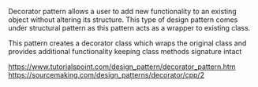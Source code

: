 Decorator pattern allows a user to add new functionality to an existing object without altering its structure. 
This type of design pattern comes under structural pattern as this pattern acts as a wrapper to existing class.

This pattern creates a decorator class which wraps the original class and provides additional functionality keeping class methods signature intact




https://www.tutorialspoint.com/design_pattern/decorator_pattern.htm
https://sourcemaking.com/design_patterns/decorator/cpp/2
